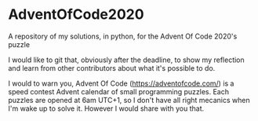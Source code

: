 # AdventOfCode2020
A repository of my solutions, in python, for the Advent Of Code 2020's puzzle

I would like to git that, obviously after the deadline, to show my reflection and learn from other contributors about what it's possible to do.

I would to warn you, Advent Of Code (https://adventofcode.com/) is a speed contest Advent calendar of small programming puzzles.
Each puzzles are opened at 6am UTC+1, so I don't have all right mecanics when I'm wake up to solve it.
However I would share with you that.
